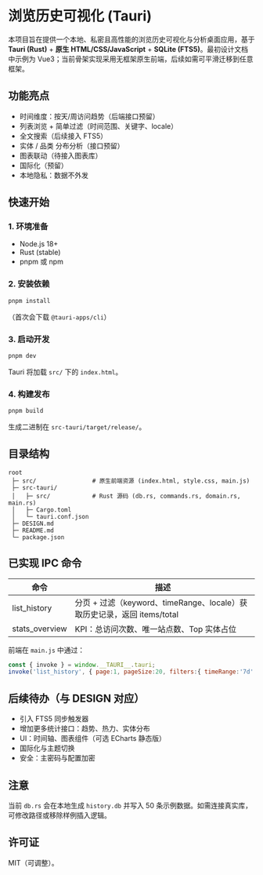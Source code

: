 # 浏览历史可视化 (Tauri)

本项目旨在提供一个本地、私密且高性能的浏览历史可视化与分析桌面应用，基于 **Tauri (Rust)** + **原生 HTML/CSS/JavaScript** + **SQLite (FTS5)**。最初设计文档中示例为 Vue3；当前骨架实现采用无框架原生前端，后续如需可平滑迁移到任意框架。

## 功能亮点
- 时间维度：按天/周访问趋势（后端接口预留）
- 列表浏览 + 简单过滤（时间范围、关键字、locale）
- 全文搜索（后续接入 FTS5）
- 实体 / 品类 分布分析（接口预留）
- 图表联动（待接入图表库）
- 国际化（预留）
- 本地隐私：数据不外发

## 快速开始
### 1. 环境准备
- Node.js 18+
- Rust (stable)
- pnpm 或 npm

### 2. 安装依赖
```powershell
pnpm install
```
（首次会下载 `@tauri-apps/cli`）

### 3. 启动开发
```powershell
pnpm dev
```
Tauri 将加载 `src/` 下的 `index.html`。

### 4. 构建发布
```powershell
pnpm build
```
生成二进制在 `src-tauri/target/release/`。

## 目录结构
```
root
 ├─ src/                # 原生前端资源 (index.html, style.css, main.js)
 ├─ src-tauri/
 │   ├─ src/            # Rust 源码 (db.rs, commands.rs, domain.rs, main.rs)
 │   ├─ Cargo.toml
 │   └─ tauri.conf.json
 ├─ DESIGN.md
 ├─ README.md
 └─ package.json
```

## 已实现 IPC 命令
| 命令 | 描述 |
|------|------|
| list_history | 分页 + 过滤（keyword、timeRange、locale）获取历史记录，返回 items/total |
| stats_overview | KPI：总访问次数、唯一站点数、Top 实体占位 |

前端在 `main.js` 中通过：
```js
const { invoke } = window.__TAURI__.tauri;
invoke('list_history', { page:1, pageSize:20, filters:{ timeRange:'7d' } });
```

## 后续待办（与 DESIGN 对应）
- 引入 FTS5 同步触发器
- 增加更多统计接口：趋势、热力、实体分布
- UI：时间轴、图表组件（可选 ECharts 静态版）
- 国际化与主题切换
- 安全：主密码与配置加密

## 注意
当前 `db.rs` 会在本地生成 `history.db` 并写入 50 条示例数据。如需连接真实库，可修改路径或移除样例插入逻辑。

## 许可证
MIT（可调整）。

